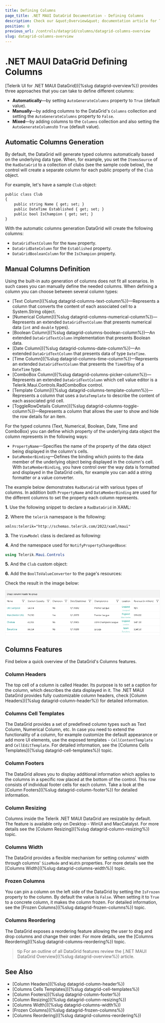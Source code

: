 ```yaml
---
title: Defining Columns
page_title: .NET MAUI DataGrid Documentation - Defining Columns
description: Check our &quot;Overview&quot; documentation article for Telerik DataGrid for .NET MAUI.
position: 0
previous_url: /controls/datagrid/columns/datagrid-columns-overview
slug: datagrid-columns-overview
---
```


# .NET MAUI DataGrid Defining Columns

[Telerik UI for .NET MAUI DataGrid]({%slug datagrid-overview%}) provides three approaches that you can take to define different columns:

* **Automatically**&mdash;by setting `AutoGenerateColumns` property to `True` (default value).
* **Manually**&mdash;by adding columns to the DataGrid's `Columns` collection and setting the `AutoGenerateColumns` property to `False`.
* **Mixed**&mdash;by adding columns to the `Columns` collection and also setting the `AutoGenerateColumns`to `True` (default value).

## Automatic Columns Generation

By default, the DataGrid will generate typed columns automatically based on the underlying data type. When, for example, you set the `ItemsSource` of the `RadDataGrid` to a collection of clubs (see the sample code below), the control will create a separate column for each public property of the `Club` object.

For example, let's have a sample `Club` object:

```XAML
public class Club
{ 
    public string Name { get; set; }
    public DateTime Established { get; set; }
    public bool IsChampion { get; set; }
}
```

With the automatic columns generation DataGrid will create the following columns:

* `DataGridTextColumn` for the `Name` property.
* `DataGridDateColumn` for the `Established` property.
* `DataGridBooleanColumn` for the `IsChampion` property.

## Manual Columns Definition

Using the built-in auto generation of columns does not fit all scenarios. In such cases you can manually define the needed columns. When defining a column you can choose between several column types:

* [Text Column]({%slug datagrid-columns-text-column%})&mdash;Represents a column that converts the content of each associated cell to a System.String object.
* [Numerical Column]({%slug datagrid-columns-numerical-column%})&mdash;Represents an extended `DataGridTextColumn` that presents numerical data (`int` and `double` types).
* [Boolean Column]({%slug datagrid-columns-boolean-column%})&mdash;An extended `DataGridTextColumn` implementation that presents Boolean data.
* [Date Column]({%slug datagrid-columns-date-column%})&mdash;An extended `DataGridTextColumn` that presents data of type `DateTime`.
* [Time Column]({%slug datagrid-columns-time-column%})&mdash;Represents an extended `DataGridTextColumn` that presents the `TimeOfDay` of a `DateTime` type.
* [ComboBox Column]({%slug datagrid-columns-picker-column%})&mdash;Represents an extended `DataGridTextColumn`  which cell value editor is a Telerik.Maui.Controls.RadComboBox control.
* [Template Column]({%slug datagrid-columns-template-column%})&mdash;Represents a column that uses a `DataTemplate` to describe the content of each associated grid cell.
* [ToggleRowDetails Column]({%slug datagrid-columns-toggle-column%})&mdash;Represents a column that allows the user to show and hide the row details for an item.

For the typed columns (Text, Numerical, Boolean, Date, Time and ComboBox) you can define which property of the underlying data object the column represents in the following ways:

* `PropertyName`&mdash;Specifies the name of the property of the data object being displayed in the column's cells.
* `DataMemberBinding`&mdash;Defines the binding which points to the data member of the underlying object being displayed in the column's cell. With `DataMemberBinding`, you have control over the way data is formatted and displayed in the DataGrid cells, for example you can add a string formatter or a value converter.

The example below demonstrates `RadDataGrid` with various types of columns. In addition both `PropertyName` and `DataMemberBinding` are used for the different columns to set the property each column represents. 

**1.** Use the following snippet to declare a `RadDataGrid` in XAML:

<snippet id='datagrid-columns-example' />

**2.** Where the `telerik` namespace is the following:

```XAML
xmlns:telerik="http://schemas.telerik.com/2022/xaml/maui"
```

**3.** The `ViewModel` class is declared as following:

<snippet id='datagrid-column-view-model' />

**4.** And the namespace used for `NotifyPropertyChangedBase`:

 ```C#
 using Telerik.Maui.Controls
 ```

**5.** And the `Club` custom object:

<snippet id='datagrid-club-model' />

**6.** Add the `BoolToValueConverter` to the page's resources:

<snippet id='datagrid-columns-converter' />

Check the result in the image below:

![Telerik .NET MAUI DataGrid Defining Columns](images/datagrid-columns.png)

## Columns Features

Find below a quick overview of the DataGrid's Columns features.

### Column Headers

The top cell of a column is called Header. Its purpose is to set a caption for the column, which describes the data displayed in it. The .NET MAUI DataGrid provides fully customizable column headers, check [Column Headers]({%slug datagrid-column-header%}) for detailed information.

### Columns Cell Templates

The DataGrid provides a set of predefined column types such as Text Column, Numerical Column, etc. In case you need to extend the functionality of a column, for example customize the default appearance or add more UI elements, use the exposed templates - `CellContentTemplate` and `CellEditTemplate`. For detailed information, see the [Columns Cells Templates]({%slug datagrid-cell-templates%}) topic.

### Column Footers

The DataGrid allows you to display additional information which applies to the columns in a specific row placed at the bottom of the control. This row consists of individual footer cells for each column. Take a look at the [Column Footers]({%slug datagrid-column-footer%}) for detailed information.

### Column Resizing

Columns inside the Telerik .NET MAUI DataGrid are resizable by default. The feature is available only on Desktop - WinUI and MacCatalyst. For more details see the [Column Resizing]({%slug datagrid-column-resizing%}) topic.

### Columns Width

The DataGrid provides a flexible mechanism for setting columns' width through columns' `SizeMode` and `Width` properties. For more details see the [Columns Width]({%slug datagrid-columns-width%}) topic.

### Frozen Columns

You can pin a column on the left side of the DataGrid by setting the `IsFrozen` property to the column. By default the value is `False`. When setting it to `True` to a concrete column, it makes the column frozen. For detailed information, see the [Frozen Columns]({%slug datagrid-frozen-columns%}) topic.

### Columns Reordering

The DataGrid exposes a reordering feature allowing the user to drag and drop columns and change their order. For more details, see the [Columns Reordering]({%slug datagrid-columns-reordering%}) topic.

>tip For an outline of all DataGrid features review the [.NET MAUI DataGrid Overview]({%slug datagrid-overview%}) article.

## See Also

- [Column Headers]({%slug datagrid-column-header%})
- [Columns Cells Templates]({%slug datagrid-cell-templates%})
- [Column Footers]({%slug datagrid-column-footer%})
- [Column Resizing]({%slug datagrid-column-resizing%})
- [Columns Width]({%slug datagrid-columns-width%})
- [Frozen Columns]({%slug datagrid-frozen-columns%})
- [Columns Reordering]({%slug datagrid-columns-reordering%})
